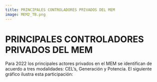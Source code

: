 ```yaml
---
title: PRINCIPALES CONTROLADORES PRIVADOS DEL MEM
image: MEM2_TB.png
---
```


# PRINCIPALES CONTROLADORES PRIVADOS DEL MEM

Para 2022 los principales actores privados en el MEM se identifican de acuerdo a tres modalidades: CEL’s, Generación y Potencia. El siguiente gráfico ilustra esta participación: